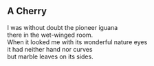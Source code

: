 A Cherry
--------
I was without doubt the pioneer iguana  
there in the wet-winged room.  
When it looked me with its wonderful nature eyes  
it had neither hand nor curves  
but marble leaves on its sides.  
